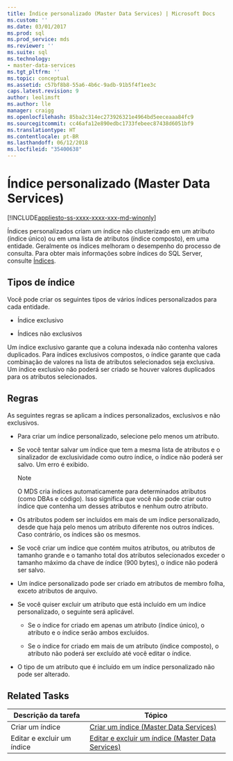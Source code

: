 ```yaml
---
title: Índice personalizado (Master Data Services) | Microsoft Docs
ms.custom: ''
ms.date: 03/01/2017
ms.prod: sql
ms.prod_service: mds
ms.reviewer: ''
ms.suite: sql
ms.technology:
- master-data-services
ms.tgt_pltfrm: ''
ms.topic: conceptual
ms.assetid: c57bf8b8-55a6-4b6c-9adb-91b5f4f1ee3c
caps.latest.revision: 9
author: leolimsft
ms.author: lle
manager: craigg
ms.openlocfilehash: 85ba2c314ec273926321e4964bd5eeceaaa84fc9
ms.sourcegitcommit: cc46afa12e890edbc1733febeec87438d6051bf9
ms.translationtype: HT
ms.contentlocale: pt-BR
ms.lasthandoff: 06/12/2018
ms.locfileid: "35400638"
---
```

# <a name="custom-index-master-data-services"></a>Índice personalizado (Master Data Services)

[!INCLUDE[appliesto-ss-xxxx-xxxx-xxx-md-winonly](../includes/appliesto-ss-xxxx-xxxx-xxx-md-winonly.md)]

  Índices personalizados criam um índice não clusterizado em um atributo (índice único) ou em uma lista de atributos (índice composto), em uma entidade. Geralmente os índices melhoram o desempenho do processo de consulta. Para obter mais informações sobre índices do SQL Server, consulte [Índices](../relational-databases/indexes/indexes.md).  
  
## <a name="type-of-indexes"></a>Tipos de índice  
 Você pode criar os seguintes tipos de vários índices personalizados para cada entidade.  
  
-   Índice exclusivo  
  
-   Índices não exclusivos  
  
 Um índice exclusivo garante que a coluna indexada não contenha valores duplicados. Para índices exclusivos compostos, o índice garante que cada combinação de valores na lista de atributos selecionados seja exclusiva. Um índice exclusivo não poderá ser criado se houver valores duplicados para os atributos selecionados.  
  
## <a name="rules"></a>Regras  
 As seguintes regras se aplicam a índices personalizados, exclusivos e não exclusivos.  
  
-   Para criar um índice personalizado, selecione pelo menos um atributo.  
  
-   Se você tentar salvar um índice que tem a mesma lista de atributos e o sinalizador de exclusividade como outro índice, o índice não poderá ser salvo. Um erro é exibido.  
  
    > [!NOTE]  
    >  O MDS cria índices automaticamente para determinados atributos (como DBAs e código). Isso significa que você não pode criar outro índice que contenha um desses atributos e nenhum outro atributo.  
  
-   Os atributos podem ser incluídos em mais de um índice personalizado, desde que haja pelo menos um atributo diferente nos outros índices. Caso contrário, os índices são os mesmos.  
  
-   Se você criar um índice que contém muitos atributos, ou atributos de tamanho grande e o tamanho total dos atributos selecionados exceder o tamanho máximo da chave de índice (900 bytes), o índice não poderá ser salvo.  
  
-   Um índice personalizado pode ser criado em atributos de membro folha, exceto atributos de arquivo.  
  
-   Se você quiser excluir um atributo que está incluído em um índice personalizado, o seguinte será aplicável.  
  
    -   Se o índice for criado em apenas um atributo (índice único), o atributo e o índice serão ambos excluídos.  
  
    -   Se o índice for criado em mais de um atributo (índice composto), o atributo não poderá ser excluído até você editar o índice.  
  
-   O tipo de um atributo que é incluído em um índice personalizado não pode ser alterado.  
  
## <a name="related-tasks"></a>Related Tasks  
  
|Descrição da tarefa|Tópico|  
|----------------------|-----------|  
|Criar um índice|[Criar um índice &#40;Master Data Services&#41;](../master-data-services/create-an-index-master-data-services.md)|  
|Editar e excluir um índice|[Editar e excluir um índice &#40;Master Data Services&#41;](../master-data-services/edit-and-delete-an-index-master-data-services.md)|  
  
  
